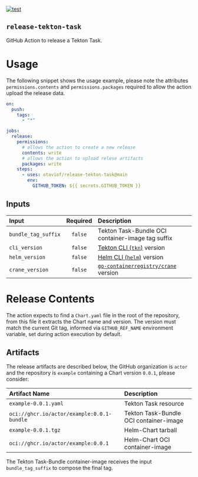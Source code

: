 [![test][testWorkflowBadge]][testWorkflow]

`release-tekton-task`
---------------------

GitHub Action to release a Tekton Task.

# Usage

The following snippet shows the usage example, please note the attributes `permissions.contents` and `permissions.packages` required to allow the action upload the release data.


```yaml
on:
  push:
    tags:
      - "*"

jobs:
  release:
    permissions:
      # allows the action to create a new release
      contents: write
      # allows the action to upload relese artifacts
      packages: write
    steps:
      - uses: otaviof/release-tekton-task@main
        env:
          GITHUB_TOKEN: ${{ secrets.GITHUB_TOKEN }}
```

## Inputs

| Input               | Required | Description                                       |
| :------------------ | :------: | :------------------------------------------------ |
| `bundle_tag_suffix` | `false`  | Tekton Task-Bundle OCI container-image tag suffix |
| `cli_version`       | `false`  | [Tekton CLI (`tkn`)][tektonCLI] version           |
| `helm_version`      | `false`  | [Helm CLI (`helm`)][helm] version                 |
| `crane_version`     | `false`  | [`go-containerregistry/crane`][crane] version     |

# Release Contents

The action expects to find a `Chart.yaml` file in the root of the repository, from this file it extracts the Chart name and version. The version must match the current Git tag, informed via `GITHUB_REF_NAME` environment variable, set during action execution by default.

## Artifacts

The release artifacts are described below, the GitHub organization is `actor` and the repository is `example` containing a Chart version `0.0.1`, please consider:

| Artifact Name                              | Description                            |
| :----------------------------------------- | :------------------------------------- |
| `example-0.0.1.yaml`                       | Tekton Task resource                   |
| `oci://ghcr.io/actor/example:0.0.1-bundle` | Tekton Task-Bundle OCI container-image |
| `example-0.0.1.tgz`                        | Helm-Chart tarball                     |
| `oci://ghcr.io/actor/example:0.0.1`        | Helm-Chart OCI container-image         |

The Tekton Task-Bundle container-image receives the input `bundle_tag_suffix` to compose the final tag.

[crane]: https://github.com/google/go-containerregistry/blob/main/cmd/crane/doc/crane.md
[helm]: https://github.com/helm/helm
[tektonCLI]: https://github.com/tektoncd/cli
[testWorkflow]: https://github.com/otaviof/release-tekton-task/actions/workflows/test.yaml
[testWorkflowBadge]: https://github.com/otaviof/release-tekton-task/actions/workflows/test.yaml/badge.svg